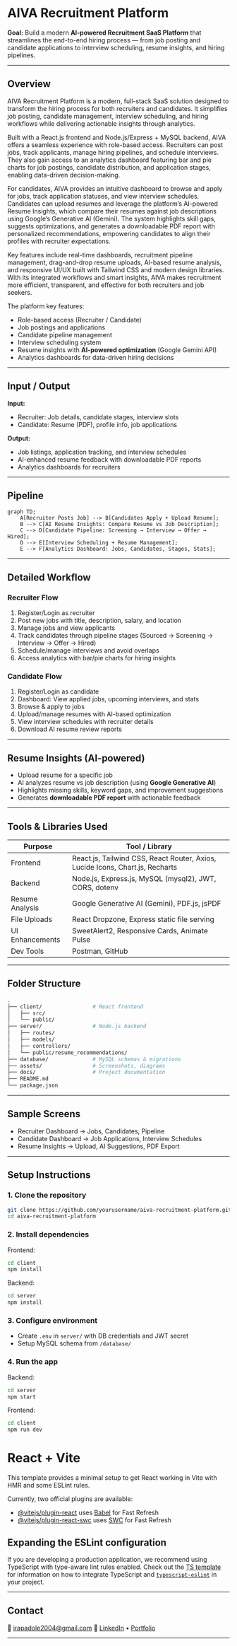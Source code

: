 # **AIVA Recruitment Platform**

**Goal:** Build a modern **AI-powered Recruitment SaaS Platform** that streamlines the end-to-end hiring process — from job posting and candidate applications to interview scheduling, resume insights, and hiring pipelines.

---

## Overview

AIVA Recruitment Platform is a modern, full-stack SaaS solution designed to transform the hiring process for both recruiters and candidates. It simplifies job posting, candidate management, interview scheduling, and hiring workflows while delivering actionable insights through analytics.

Built with a React.js frontend and Node.js/Express + MySQL backend, AIVA offers a seamless experience with role-based access. Recruiters can post jobs, track applicants, manage hiring pipelines, and schedule interviews. They also gain access to an analytics dashboard featuring bar and pie charts for job postings, candidate distribution, and application stages, enabling data-driven decision-making.

For candidates, AIVA provides an intuitive dashboard to browse and apply for jobs, track application statuses, and view interview schedules. Candidates can upload resumes and leverage the platform’s AI-powered Resume Insights, which compare their resumes against job descriptions using Google’s Generative AI (Gemini). The system highlights skill gaps, suggests optimizations, and generates a downloadable PDF report with personalized recommendations, empowering candidates to align their profiles with recruiter expectations.

Key features include real-time dashboards, recruitment pipeline management, drag-and-drop resume uploads, AI-based resume analysis, and responsive UI/UX built with Tailwind CSS and modern design libraries. With its integrated workflows and smart insights, AIVA makes recruitment more efficient, transparent, and effective for both recruiters and job seekers.


The platform key features:

* Role-based access (Recruiter / Candidate)
* Job postings and applications
* Candidate pipeline management
* Interview scheduling system
* Resume insights with **AI-powered optimization** (Google Gemini API)
* Analytics dashboards for data-driven hiring decisions

---

## Input / Output

**Input:**

* Recruiter: Job details, candidate stages, interview slots
* Candidate: Resume (PDF), profile info, job applications

**Output:**

* Job listings, application tracking, and interview schedules
* AI-enhanced resume feedback with downloadable PDF reports
* Analytics dashboards for recruiters

---

## Pipeline

```mermaid
graph TD;
    A[Recruiter Posts Job] --> B[Candidates Apply + Upload Resume];
    B --> C[AI Resume Insights: Compare Resume vs Job Description];
    C --> D[Candidate Pipeline: Screening → Interview → Offer → Hired];
    D --> E[Interview Scheduling + Resume Management];
    E --> F[Analytics Dashboard: Jobs, Candidates, Stages, Stats];
```

---

## Detailed Workflow

### Recruiter Flow

1. Register/Login as recruiter
2. Post new jobs with title, description, salary, and location
3. Manage jobs and view applicants
4. Track candidates through pipeline stages (Sourced → Screening → Interview → Offer → Hired)
5. Schedule/manage interviews and avoid overlaps
6. Access analytics with bar/pie charts for hiring insights

### Candidate Flow

1. Register/Login as candidate
2. Dashboard: View applied jobs, upcoming interviews, and stats
3. Browse & apply to jobs
4. Upload/manage resumes with AI-based optimization
5. View interview schedules with recruiter details
6. Download AI resume review reports

---

## Resume Insights (AI-powered)

* Upload resume for a specific job
* AI analyzes resume vs job description (using **Google Generative AI**)
* Highlights missing skills, keyword gaps, and improvement suggestions
* Generates **downloadable PDF report** with actionable feedback

---

## Tools & Libraries Used

| Purpose         | Tool / Library                                                                |
| --------------- | ----------------------------------------------------------------------------- |
| Frontend        | React.js, Tailwind CSS, React Router, Axios, Lucide Icons, Chart.js, Recharts |
| Backend         | Node.js, Express.js, MySQL (mysql2), JWT, CORS, dotenv                        |
| Resume Analysis | Google Generative AI (Gemini), PDF.js, jsPDF                                  |
| File Uploads    | React Dropzone, Express static file serving                                   |
| UI Enhancements | SweetAlert2, Responsive Cards, Animate Pulse                                  |
| Dev Tools       | Postman, GitHub                                                               |

---

## Folder Structure

```bash
.
├── client/                # React frontend
│   ├── src/
│   └── public/
├── server/                # Node.js backend
│   ├── routes/
│   ├── models/
│   ├── controllers/
│   └── public/resume_recommendations/
├── database/              # MySQL schemas & migrations
├── assets/                # Screenshots, diagrams
├── docs/                  # Project documentation
├── README.md
└── package.json
```

---

## Sample Screens

* Recruiter Dashboard → Jobs, Candidates, Pipeline
* Candidate Dashboard → Job Applications, Interview Schedules
* Resume Insights → Upload, AI Suggestions, PDF Export

---

## Setup Instructions

### 1. Clone the repository

```bash
git clone https://github.com/yourusername/aiva-recruitment-platform.git
cd aiva-recruitment-platform
```

### 2. Install dependencies

Frontend:

```bash
cd client
npm install
```

Backend:

```bash
cd server
npm install
```

### 3. Configure environment

* Create `.env` in `server/` with DB credentials and JWT secret
* Setup MySQL schema from `/database/`

### 4. Run the app

Backend:

```bash
cd server
npm start
```

Frontend:

```bash
cd client
npm run dev
```


# React + Vite

This template provides a minimal setup to get React working in Vite with HMR and some ESLint rules.

Currently, two official plugins are available:

- [@vitejs/plugin-react](https://github.com/vitejs/vite-plugin-react/blob/main/packages/plugin-react) uses [Babel](https://babeljs.io/) for Fast Refresh
- [@vitejs/plugin-react-swc](https://github.com/vitejs/vite-plugin-react/blob/main/packages/plugin-react-swc) uses [SWC](https://swc.rs/) for Fast Refresh

## Expanding the ESLint configuration

If you are developing a production application, we recommend using TypeScript with type-aware lint rules enabled. Check out the [TS template](https://github.com/vitejs/vite/tree/main/packages/create-vite/template-react-ts) for information on how to integrate TypeScript and [`typescript-eslint`](https://typescript-eslint.io) in your project.

---

## Contact

📧 [irapadole2004@gmail.com](mailto:irapadole2004@gmail.com)
🔗 [LinkedIn](https://www.linkedin.com/in/ira-padole-3487062b4) • [Portfolio](https://irapadole.com)

---

#
